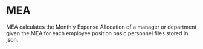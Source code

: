 # MEA
MEA calculates the Monthly Expense Allocation of a manager or department given the MEA for each employee position basic personnel files stored in json.
